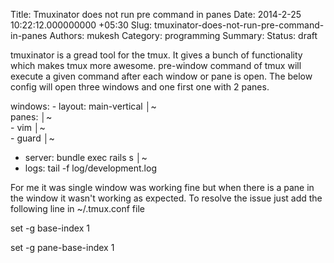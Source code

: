Title: Tmuxinator does not run pre command in panes
Date: 2014-2-25 10:22:12.000000000 +05:30
Slug: tmuxinator-does-not-run-pre-command-in-panes
Authors: mukesh
Category: programming
Summary: 
Status: draft





tmuxinator is a gread tool for the tmux. It gives a bunch of functionality which makes tmux more awesome. pre-window command of tmux will execute a given command after each window or pane is open. 
The below config will open three windows and one first one with 2 panes.
	
	
windows:
      - layout: main-vertical                                                     │~                                                                                                                
      panes:                                                                    │~                                                                                                                
        - vim                                                                   │~                                                                                                                
        - guard                                                                 │~                                                                                                                
  - server: bundle exec rails s                                                 │~                                                                                                                
  - logs: tail -f log/development.log



For me it was single window was working fine but when there is a pane in the window it wasn't working as expected. To resolve the issue just add the following line in ~/.tmux.conf file 

set -g base-index 1

set -g pane-base-index 1


